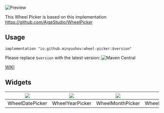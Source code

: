 
![Preview](https://github.com/AigeStudio/WheelPicker/blob/master/Previews/main/Preview.gif)


This Wheel Picker is based on this implementation https://github.com/AigeStudio/WheelPicker

## Usage

```Gradle
implementation "io.github.minyushov:wheel-picker:$version"
```

Please replace `$version` with the latest version: ![Maven Central](https://img.shields.io/maven-central/v/io.github.minyushov/wheel-picker)

[WIKI](https://github.com/AigeStudio/WheelPicker/wiki/WIKI)

## Widgets
| ![](https://github.com/AigeStudio/WheelPicker/blob/master/Previews/main/WheelDatePicker.gif) | ![](https://github.com/AigeStudio/WheelPicker/blob/master/Previews/main/WheelYearPicker.gif) | ![](https://github.com/AigeStudio/WheelPicker/blob/master/Previews/main/WheelMonthPicker.gif) | ![](https://github.com/AigeStudio/WheelPicker/blob/master/Previews/main/WheelDayPicker.gif)
| :--: | :--: | :--: | :--: |
| WheelDatePicker | WheelYearPicker | WheelMonthPicker | WheelDayPicker |
